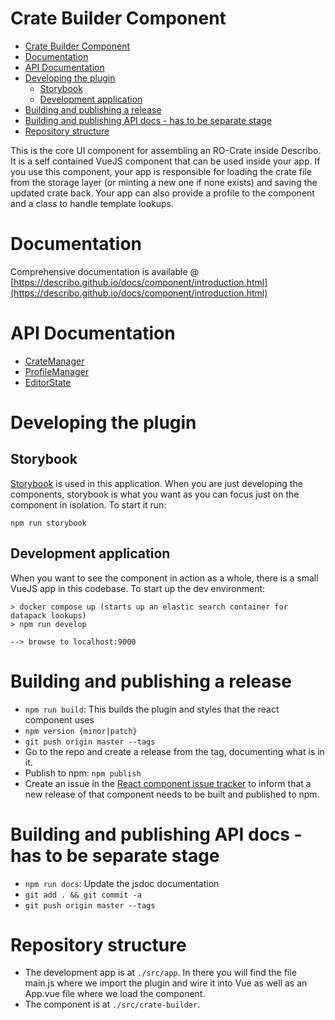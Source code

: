 # Crate Builder Component

-   [Crate Builder Component](#crate-builder-component)
-   [Documentation](#documentation)
-   [API Documentation](#api-documentation)
-   [Developing the plugin](#developing-the-plugin)
    -   [Storybook](#storybook)
    -   [Development application](#development-application)
-   [Building and publishing a release](#building-and-publishing-a-release)
-   [Building and publishing API docs - has to be separate stage](#building-and-publishing-api-docs---has-to-be-separate-stage)
-   [Repository structure](#repository-structure)

This is the core UI component for assembling an RO-Crate inside Describo. It is a self contained
VueJS component that can be used inside your app. If you use this component, your app is responsible
for loading the crate file from the storage layer (or minting a new one if none exists) and saving
the updated crate back. Your app can also provide a profile to the component and a class to handle
template lookups.

# Documentation

Comprehensive documentation is available @
[https://describo.github.io/docs/component/introduction.html](https://describo.github.io/docs/component/introduction.html)

# API Documentation

-   [CrateManager](https://describo.github.io/crate-builder-component/CrateManager.html)
-   [ProfileManager](https://describo.github.io/crate-builder-component/ProfileManager.html)
-   [EditorState](https://describo.github.io/crate-builder-component/EditorState.html)

# Developing the plugin

## Storybook

[Storybook](storybook.js.org/) is used in this application. When you are just developing the
components, storybook is what you want as you can focus just on the component in isolation. To start
it run:

```
npm run storybook
```

## Development application

When you want to see the component in action as a whole, there is a small VueJS app in this
codebase. To start up the dev environment:

```
> docker compose up (starts up an elastic search container for datapack lookups)
> npm run develop

--> browse to localhost:9000
```

# Building and publishing a release

-   `npm run build`: This builds the plugin and styles that the react component uses
-   `npm version {minor|patch}`
-   `git push origin master --tags`
-   Go to the repo and create a release from the tag, documenting what is in it.
-   Publish to npm: `npm publish`
-   Create an issue in the
    [React component issue tracker](https://github.com/describo/crate-builder-component-react/issues)
    to inform that a new release of that component needs to be built and published to npm.

# Building and publishing API docs - has to be separate stage

-   `npm run docs`: Update the jsdoc documentation
-   `git add . && git commit -a`
-   `git push origin master --tags`

# Repository structure

-   The development app is at `./src/app`. In there you will find the file main.js where we import
    the plugin and wire it into Vue as well as an App.vue file where we load the component.
-   The component is at `./src/crate-builder`.
